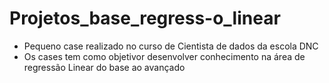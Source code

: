 # Projetos_base_regress-o_linear
- Pequeno case realizado no curso de Cientista de dados da escola DNC
- Os cases tem como objetivor desenvolver conhecimento na área de regressão Linear do base ao avançado
